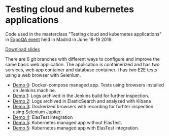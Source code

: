 # Testing cloud and kubernetes applications

Code used in the masterclass "Testing cloud and kubernetes applications" in [ExpoQA event](http://www.expoqa.com) held in Madrid in June 18-19 2019.

[Download slides](https://github.com/codeurjc/expoqa19/blob/master/Testing%20cloud%20and%20Kubernetes%20applications.pdf)

There are 6 git branches with different ways to configure and improve the same basic web application. The application is containerized and has two services, web app container and database container. I has two E2E tests using a web browser with Selenium.

* [Demo 0](https://github.com/codeurjc/expoqa19/tree/demo0): Docker-compose managed app. Tests using browsers installed on Jenkins machine.
* [Demo 1](https://github.com/codeurjc/expoqa19/tree/demo1): Logs archived in the Jenkins build for further inspection.
* [Demo 2](https://github.com/codeurjc/expoqa19/tree/demo2): Logs archived in ElasticSearch and analyzed with Kibana
* [Demo 3](https://github.com/codeurjc/expoqa19/tree/demo3): Dockerized browsers with recording for furhter inspection using Selenium Jupiter.
* [Demo 4](https://github.com/codeurjc/expoqa19/tree/demo4): ElasTest integration
* [Demo 5](https://github.com/codeurjc/expoqa19/tree/demo5): Kubernetes managed app without ElasTest.
* [Demo 5](https://github.com/codeurjc/expoqa19/tree/demo5): Kubernetes managed app with ElasTest integration.
